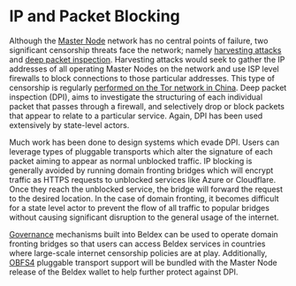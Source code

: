 # IP and Packet Blocking

Although the [Master Node](../MasterNodes/MNOverview.md) network has no central points of failure, two significant censorship threats face the network; namely [harvesting attacks](https://geti2p.net/en/docs/how/threat-model#harvesting) and [deep packet inspection](http://tec.gov.in/pdf/Studypaper/White%20paper%20on%20DPI.pdf). Harvesting attacks would seek to gather the IP addresses of all operating Master Nodes on the network and use ISP level firewalls to block connections to those particular addresses. This type of censorship is regularly [performed on the Tor network in China](https://arxiv.org/abs/1204.0447). Deep packet inspection (DPI), aims to investigate the structuring of each individual packet that passes through a firewall, and selectively drop or block packets that appear to relate to a particular service. Again, DPI has been used extensively by state-level actors.

Much work has been done to design systems which evade DPI. Users can leverage types of pluggable transports which alter the signature of each packet aiming to appear as normal unblocked traffic. IP blocking is generally avoided by running domain fronting bridges which will encrypt traffic as HTTPS requests to unblocked services like Azure or Cloudflare. Once they reach the unblocked service, the bridge will forward the request to the desired location. In the case of domain fronting, it becomes difficult for a state level actor to prevent the flow of all traffic to popular bridges without causing significant disruption to the general usage of the internet.

[Governance](../Governance/Governance.md) mechanisms built into Beldex can be used to operate domain fronting bridges so that users can access Beldex services in countries where large-scale internet censorship policies are at play. Additionally, [OBFS4](https://github.com/Yawning/obfs4) pluggable transport support will be bundled with the Master Node release of the Beldex wallet to help further protect against DPI.
